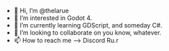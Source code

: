 - 👋 Hi, I’m @thelarue
- 👀 I’m interested in Godot 4.
- 🌱 I’m currently learning GDScript, and someday C#.
- 💞️ I’m looking to collaborate on you know, whatever.
- 📫 How to reach me --> Discord Ru.r

<!---
thelarue/thelarue is a ✨ special ✨ repository because its `README.md` (this file) appears on your GitHub profile.
You can click the Preview link to take a look at your changes.
--->
